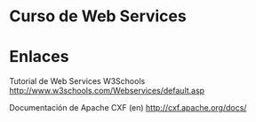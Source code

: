 Curso de Web Services
=====================

Enlaces
=======

Tutorial de Web Services W3Schools
http://www.w3schools.com/Webservices/default.asp

Documentación de Apache CXF (en)
http://cxf.apache.org/docs/
